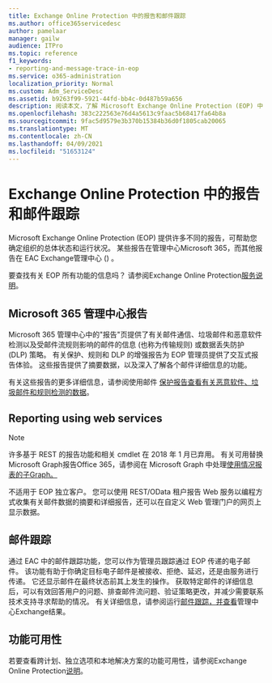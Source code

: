 ```yaml
---
title: Exchange Online Protection 中的报告和邮件跟踪
ms.author: office365servicedesc
author: pamelaar
manager: gailw
audience: ITPro
ms.topic: reference
f1_keywords:
- reporting-and-message-trace-in-eop
ms.service: o365-administration
localization_priority: Normal
ms.custom: Adm_ServiceDesc
ms.assetid: b9263f99-5921-44fd-bb4c-0d487b59a656
description: 阅读本文，了解 Microsoft Exchange Online Protection (EOP) 中的报告和邮件) 。
ms.openlocfilehash: 383c222563e76d4a5613c9faac5b68417fa64b8a
ms.sourcegitcommit: 9fac5d9579e3b370b15384b36d0f1805cab20065
ms.translationtype: MT
ms.contentlocale: zh-CN
ms.lasthandoff: 04/09/2021
ms.locfileid: "51653124"
---
```

# <a name="reporting-and-message-trace-in-exchange-online-protection"></a>Exchange Online Protection 中的报告和邮件跟踪

Microsoft Exchange Online Protection (EOP) 提供许多不同的报告，可帮助您确定组织的总体状态和运行状况。 某些报告在管理中心Microsoft 365，而其他报告在 EAC Exchange管理中心 () 。

要查找有关 EOP 所有功能的信息吗？ 请参阅Exchange Online Protection[服务说明](exchange-online-protection-service-description.md)。

## <a name="microsoft-365-admin-center-reports"></a>Microsoft 365 管理中心报告

Microsoft 365 管理中心中的"报告"页提供了有关邮件通信、垃圾邮件和恶意软件检测以及受邮件流规则影响的邮件的信息 (也称为传输规则) 或数据丢失防护 (DLP) 策略。 有关保护、规则和 DLP 的增强报告为 EOP 管理员提供了交互式报告体验。 这些报告提供了摘要数据，以及深入了解各个邮件详细信息的功能。

有关这些报告的更多详细信息，请参阅使用邮件 [保护报告查看有关恶意软件、垃圾邮件和规则检测的数据](/exchange/monitoring/use-mail-protection-reports)。

## <a name="reporting-using-web-services"></a>Reporting using web services

> [!NOTE]
> 许多基于 REST 的报告功能和相关 cmdlet 在 2018 年 1 月已弃用。 有关可用替换 Microsoft Graph报告Office 365，请参阅在 Microsoft Graph 中处理[使用情况报表的子Graph。](/graph/api/resources/report)

不适用于 EOP 独立客户。 您可以使用 REST/OData 租户报告 Web 服务以编程方式收集有关邮件数据的摘要和详细报告，还可以在自定义 Web 管理门户的网页上显示数据。

## <a name="message-trace"></a>邮件跟踪

通过 EAC 中的邮件跟踪功能，您可以作为管理员跟踪通过 EOP 传递的电子邮件。 该功能有助于你确定目标电子邮件是被接收、拒绝、延迟，还是由服务进行传递。 它还显示邮件在最终状态前其上发生的操作。 获取特定邮件的详细信息后，可以有效回答用户的问题、排查邮件流问题、验证策略更改，并减少需要联系技术支持寻求帮助的情况。 有关详细信息，请参阅运行[邮件跟踪，并查看](/exchange/monitoring/trace-an-email-message/run-a-message-trace-and-view-results)管理中心Exchange结果。

## <a name="feature-availability"></a>功能可用性

若要查看跨计划、独立选项和本地解决方案的功能可用性，请参阅Exchange Online Protection[说明](exchange-online-protection-service-description.md)。